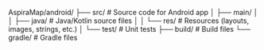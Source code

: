 AspiraMap/android/
├── src/                     # Source code for Android app
│   ├── main/
│   │   ├── java/            # Java/Kotlin source files
│   │   └── res/             # Resources (layouts, images, strings, etc.)
│   └── test/                # Unit tests
├── build/                   # Build files
└── gradle/                  # Gradle files
